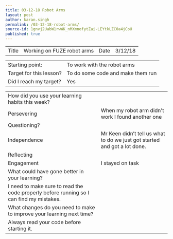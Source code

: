 ```yaml
---
title: 03-12-18 Robot Arms
layout: post
author: karan.singh
permalink: /03-12-18-robot-arms/
source-id: 1gnvj2UabW1rwWK_nMXmnofytZai-LEYtkLZC0a4jCoU
published: true
---
```

<table>
  <tr>
    <td>Title</td>
    <td>Working on FUZE robot arms</td>
    <td>Date</td>
    <td>3/12/18</td>
  </tr>
</table>


<table>
  <tr>
    <td>Starting point:</td>
    <td>To work with the robot arms</td>
  </tr>
  <tr>
    <td>Target for this lesson?</td>
    <td>To do some code and make them run</td>
  </tr>
  <tr>
    <td>Did I reach my target? </td>
    <td>Yes</td>
  </tr>
</table>


<table>
  <tr>
    <td>How did you use your learning habits this week?</td>
    <td></td>
  </tr>
  <tr>
    <td>Persevering</td>
    <td>When my robot arm didn't work I found another one </td>
  </tr>
  <tr>
    <td>Questioning?</td>
    <td></td>
  </tr>
  <tr>
    <td>Independence</td>
    <td>Mr Keen didn’t tell us what to do we just got started and got a lot done.</td>
  </tr>
  <tr>
    <td>Reflecting</td>
    <td></td>
  </tr>
  <tr>
    <td>Engagement</td>
    <td>I stayed on task</td>
  </tr>
  <tr>
    <td>What could have gone better in your learning?</td>
    <td></td>
  </tr>
  <tr>
    <td>I need to make sure to read the code properly before running so I can find my mistakes.</td>
    <td></td>
  </tr>
  <tr>
    <td>What changes do you need to make to improve your learning next time?</td>
    <td></td>
  </tr>
  <tr>
    <td>Always read your code before starting it.</td>
    <td></td>
  </tr>
</table>


